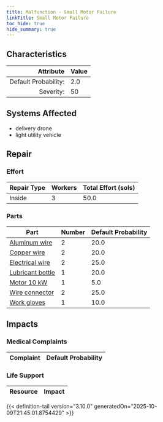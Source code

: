 ```yaml
---
title: Malfunction - Small Motor Failure
linkTitle: Small Motor Failure
toc_hide: true
hide_summary: true
---
```

<!-- This is generated by the MarsSim HelpGenertor, do not edit. -->

## Characteristics

| Attribute      | Value |
|--------:|:------|
|Default Probability:|2.0|
|Severity:|50|

## Systems Affected 
- delivery drone
- light utility vehicle

## Repair

### Effort
|Repair Type|Workers|Total Effort (sols)|
|---|---|---|
|Inside|3|50.0|

### Parts
|Part|Number|Default Probability|
|---|---|---|
|[Aluminum wire](/docs/definitions/part/aluminum-wire)|2|20.0|
|[Copper wire](/docs/definitions/part/copper-wire)|2|20.0|
|[Electrical wire](/docs/definitions/part/electrical-wire)|2|25.0|
|[Lubricant bottle](/docs/definitions/part/lubricant-bottle)|1|20.0|
|[Motor 10 kW](/docs/definitions/part/motor-10-kw)|1|5.0|
|[Wire connector](/docs/definitions/part/wire-connector)|2|25.0|
|[Work gloves](/docs/definitions/part/work-gloves)|1|10.0|

## Impacts

### Medical Complaints
|Complaint|Default Probability|
|---|---|

### Life Support
|Resource|Impact|
|---|---|


{{< definition-tail version="3.10.0" generatedOn="2025-10-09T21:45:01.8754429" >}}

